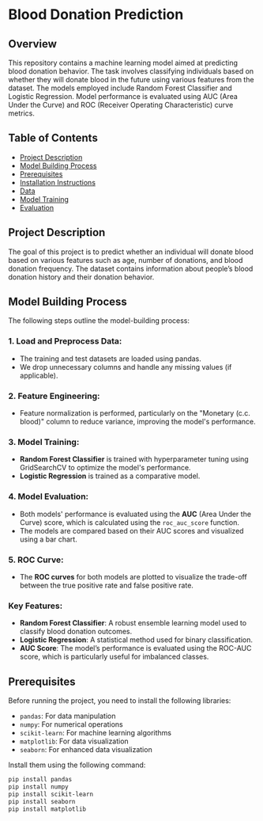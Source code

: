 # Blood Donation Prediction
## Overview 
This repository contains a machine learning model aimed at predicting blood donation behavior. The task involves classifying individuals based on whether they will donate blood in the future using various features from the dataset. The models employed include Random Forest Classifier and Logistic Regression. Model performance is evaluated using AUC (Area Under the Curve) and ROC (Receiver Operating Characteristic) curve metrics.


## Table of Contents
- [Project Description](#project-description)
- [Model Building Process](#model-building-process)
- [Prerequisites](#prerequisites)
- [Installation Instructions](#installation-instructions)
- [Data](#data)
- [Model Training](#model-training)
- [Evaluation](#evaluation)


## Project Description

The goal of this project is to predict whether an individual will donate blood based on various features such as age, number of donations, and blood donation frequency. The dataset contains information about people’s blood donation history and their donation behavior.


## Model Building Process

The following steps outline the model-building process:

### 1. Load and Preprocess Data:
- The training and test datasets are loaded using pandas.
- We drop unnecessary columns and handle any missing values (if applicable).

### 2. Feature Engineering:
- Feature normalization is performed, particularly on the "Monetary (c.c. blood)" column to reduce variance, improving the model's performance.

### 3. Model Training:
- **Random Forest Classifier** is trained with hyperparameter tuning using GridSearchCV to optimize the model's performance.
- **Logistic Regression** is trained as a comparative model.

### 4. Model Evaluation:
- Both models' performance is evaluated using the **AUC** (Area Under the Curve) score, which is calculated using the `roc_auc_score` function.
- The models are compared based on their AUC scores and visualized using a bar chart.

### 5. ROC Curve:
- The **ROC curves** for both models are plotted to visualize the trade-off between the true positive rate and false positive rate.



### Key Features:
- **Random Forest Classifier**: A robust ensemble learning model used to classify blood donation outcomes.
- **Logistic Regression**: A statistical method used for binary classification.
- **AUC Score**: The model’s performance is evaluated using the ROC-AUC score, which is particularly useful for imbalanced classes.

## Prerequisites

Before running the project, you need to install the following libraries:

- `pandas`: For data manipulation
- `numpy`: For numerical operations
- `scikit-learn`: For machine learning algorithms
- `matplotlib`: For data visualization
- `seaborn`: For enhanced data visualization

Install them using the following command:

```bash
pip install pandas 
pip install numpy 
pip install scikit-learn 
pip install seaborn
pip install matplotlib
